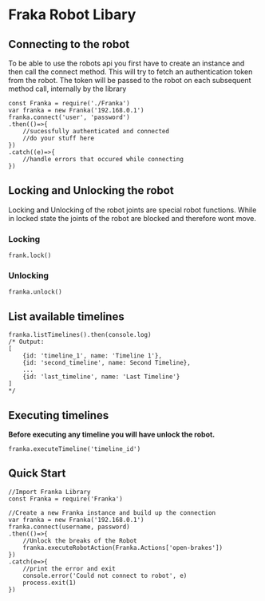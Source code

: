 # Fraka Robot Libary 

## Connecting to the robot
To be able to use the robots api you first have to create an instance
and then call the connect method.
This will try to fetch an authentication token from the robot. 
The token will be passed to the robot on each subsequent method call, internally by the library

``` node
const Franka = require('./Franka')
var franka = new Franka('192.168.0.1')
franka.connect('user', 'password')
.then(()=>{
	//sucessfully authenticated and connected
	//do your stuff here
})
.catch((e)=>{
	//handle errors that occured while connecting
})
```

## Locking and Unlocking the robot
Locking and Unlocking of the robot joints are special robot functions.
While in locked state the joints of the robot are blocked and therefore wont move. 

### Locking
``` node
frank.lock()
```

### Unlocking
``` node
franka.unlock()
```

## List available timelines
``` node
franka.listTimelines().then(console.log)
/* Output:
[
	{id: 'timeline_1', name: 'Timeline 1'},
	{id: 'second_timeline', name: Second Timeline},
	...
	{id: 'last_timeline', name: 'Last Timeline'}
]
*/
```

## Executing timelines
__Before executing any timeline you will have unlock the robot.__

``` node
franka.executeTimeline('timeline_id')
```

## Quick Start
``` node
//Import Franka Library
const Franka = require('Franka')

//Create a new Franka instance and build up the connection
var franka = new Franka('192.168.0.1')
franka.connect(username, password)
.then(()=>{
	//Unlock the breaks of the Robot
	franka.executeRobotAction(Franka.Actions['open-brakes'])
})
.catch(e=>{
	//print the error and exit
	console.error('Could not connect to robot', e)
	process.exit(1)
})
```
